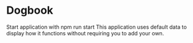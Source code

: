 # Dogbook 
Start application with npm run start
This application uses default data to display how it functions without requiring you to add your own.

